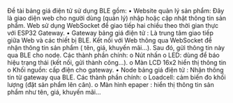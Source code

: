 Đề tài bảng giá điện tử sử dụng BLE gồm:
•	Website quản lý sản phẩm:
Đây là giao diện web cho người dùng (quản lý) nhập hoặc cập nhật thông tin sản phẩm.
Web sử dụng WebSocket để giao tiếp hai chiều theo thời gian thực với ESP32 Gateway.
•	Gateway bảng giá điện tử : 
Là trung tâm giao tiếp giữa Web và các thiết bị BLE.
Kết nối với Web thông qua WebSocket để nhận thông tin sản phẩm ( tên, giá, khuyến mãi…).
Sau đó, gửi thông tin này qua BLE cho node.
Các thành phần chính:
o	Nút nhấn
o	LED: dùng để báo hiệu trạng thái (kết nối, gửi thành công…).
o	Màn LCD 16x2 hiển thị thông tin
o	Khối nguồn: cấp điện cho gateway.
•	Node bảng giá điện tử  :
Nhận thông tin từ gateway qua BLE.
Các thành phần chính:
o	Loadcell: cảm biến đo khối lượng (đặt sản phẩm lên cân).
o	Màn hình epaper : hiển thị thông tin sản phẩm như tên, giá, khuyến mãi… 
